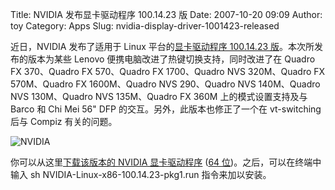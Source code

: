 Title: NVIDIA 发布显卡驱动程序 100.14.23 版
Date: 2007-10-20 09:09
Author: toy
Category: Apps
Slug: nvidia-display-driver-1001423-released

近日，NVIDIA 发布了适用于 Linux 平台的[显卡驱动程序 100.14.23
版](http://www.nvidia.com/object/linux_display_ia32_100.14.23.html)。本次所发布的版本为某些
Lenovo 便携电脑改进了热键切换支持，同时改进了在 Quadro FX 370、Quadro FX
570、Quadro FX 1700、Quadro NVS 320M、Quadro FX 570M、Quadro FX
1600M、Quadro NVS 290、Quadro NVS 140M、Quadro NVS 130M、Quadro NVS
135M、Quadro FX 360M 上的模式设置支持及与 Barco 和 Chi Mei 56" DFP
的交互。另外，此版本也修正了一个在 vt-switching 后与 Compiz 有关的问题。

![NVIDIA](http://i.linuxtoy.org/i/logo/nvidia.png)

你可以从这里[下载该版本的 NVIDIA
显卡驱动程序](http://us.download.nvidia.com/XFree86/Linux-x86/100.14.23/NVIDIA-Linux-x86-100.14.23-pkg1.run)
([64
位](http://us.download.nvidia.com/XFree86/Linux-x86_64/100.14.23/NVIDIA-Linux-x86_64-100.14.23-pkg2.run))。之后，可以在终端中输入
sh NVIDIA-Linux-x86-100.14.23-pkg1.run 指令来加以安装。
